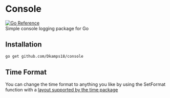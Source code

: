 # Console
[![Go Reference](https://pkg.go.dev/badge/github.com/Dkamps18/console.svg)](https://pkg.go.dev/github.com/Dkamps18/console)  
Simple console logging package for Go

## Installation
```sh
go get github.com/Dkamps18/console
```

## Time Format
You can change the time format to anything you like by using the SetFormat function with a [layout supported by the time package](https://pkg.go.dev/time#Layout)  
